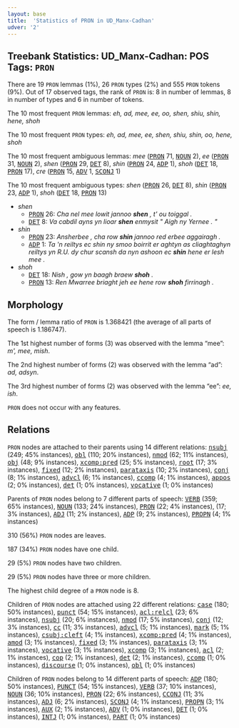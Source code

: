 ```yaml
---
layout: base
title:  'Statistics of PRON in UD_Manx-Cadhan'
udver: '2'
---
```


## Treebank Statistics: UD_Manx-Cadhan: POS Tags: `PRON`

There are 19 `PRON` lemmas (1%), 26 `PRON` types (2%) and 555 `PRON` tokens (9%).
Out of 17 observed tags, the rank of `PRON` is: 8 in number of lemmas, 8 in number of types and 6 in number of tokens.

The 10 most frequent `PRON` lemmas: <em>eh, ad, mee, ee, oo, shen, shiu, shin, hene, shoh</em>

The 10 most frequent `PRON` types:  <em>eh, ad, mee, ee, shen, shiu, shin, oo, hene, shoh</em>

The 10 most frequent ambiguous lemmas: <em>mee</em> (<tt><a href="gv_cadhan-pos-PRON.html">PRON</a></tt> 71, <tt><a href="gv_cadhan-pos-NOUN.html">NOUN</a></tt> 2), <em>ee</em> (<tt><a href="gv_cadhan-pos-PRON.html">PRON</a></tt> 31, <tt><a href="gv_cadhan-pos-NOUN.html">NOUN</a></tt> 2), <em>shen</em> (<tt><a href="gv_cadhan-pos-PRON.html">PRON</a></tt> 29, <tt><a href="gv_cadhan-pos-DET.html">DET</a></tt> 8), <em>shin</em> (<tt><a href="gv_cadhan-pos-PRON.html">PRON</a></tt> 24, <tt><a href="gv_cadhan-pos-ADP.html">ADP</a></tt> 1), <em>shoh</em> (<tt><a href="gv_cadhan-pos-DET.html">DET</a></tt> 18, <tt><a href="gv_cadhan-pos-PRON.html">PRON</a></tt> 17), <em>cre</em> (<tt><a href="gv_cadhan-pos-PRON.html">PRON</a></tt> 15, <tt><a href="gv_cadhan-pos-ADV.html">ADV</a></tt> 1, <tt><a href="gv_cadhan-pos-SCONJ.html">SCONJ</a></tt> 1)

The 10 most frequent ambiguous types:  <em>shen</em> (<tt><a href="gv_cadhan-pos-PRON.html">PRON</a></tt> 26, <tt><a href="gv_cadhan-pos-DET.html">DET</a></tt> 8), <em>shin</em> (<tt><a href="gv_cadhan-pos-PRON.html">PRON</a></tt> 23, <tt><a href="gv_cadhan-pos-ADP.html">ADP</a></tt> 1), <em>shoh</em> (<tt><a href="gv_cadhan-pos-DET.html">DET</a></tt> 18, <tt><a href="gv_cadhan-pos-PRON.html">PRON</a></tt> 13)


* <em>shen</em>
  * <tt><a href="gv_cadhan-pos-PRON.html">PRON</a></tt> 26: <em>Cha nel mee lowit jannoo <b>shen</b> , t' ou toiggal .</em>
  * <tt><a href="gv_cadhan-pos-DET.html">DET</a></tt> 8: <em>Va cabdil ayns yn lioar <b>shen</b> enmysit " Aigh ny Yernee . "</em>
* <em>shin</em>
  * <tt><a href="gv_cadhan-pos-PRON.html">PRON</a></tt> 23: <em>Ansherbee , cha row <b>shin</b> jannoo red erbee aggairagh .</em>
  * <tt><a href="gv_cadhan-pos-ADP.html">ADP</a></tt> 1: <em>Ta 'n reiltys ec shin ny smoo boirrit er aghtyn as cliaghtaghyn reiltys yn R.U. dy chur scansh da nyn ashoon ec <b>shin</b> hene er lesh mee .</em>
* <em>shoh</em>
  * <tt><a href="gv_cadhan-pos-DET.html">DET</a></tt> 18: <em>Nish , gow yn baagh braew <b>shoh</b> .</em>
  * <tt><a href="gv_cadhan-pos-PRON.html">PRON</a></tt> 13: <em>Ren Mwarree briaght jeh ee hene row <b>shoh</b> firrinagh .</em>

## Morphology

The form / lemma ratio of `PRON` is 1.368421 (the average of all parts of speech is 1.186747).

The 1st highest number of forms (3) was observed with the lemma “mee”: <em>m', mee, mish</em>.

The 2nd highest number of forms (2) was observed with the lemma “ad”: <em>ad, adsyn</em>.

The 3rd highest number of forms (2) was observed with the lemma “ee”: <em>ee, ish</em>.

`PRON` does not occur with any features.


## Relations

`PRON` nodes are attached to their parents using 14 different relations: <tt><a href="gv_cadhan-dep-nsubj.html">nsubj</a></tt> (249; 45% instances), <tt><a href="gv_cadhan-dep-obl.html">obl</a></tt> (110; 20% instances), <tt><a href="gv_cadhan-dep-nmod.html">nmod</a></tt> (62; 11% instances), <tt><a href="gv_cadhan-dep-obj.html">obj</a></tt> (48; 9% instances), <tt><a href="gv_cadhan-dep-xcomp-pred.html">xcomp:pred</a></tt> (25; 5% instances), <tt><a href="gv_cadhan-dep-root.html">root</a></tt> (17; 3% instances), <tt><a href="gv_cadhan-dep-fixed.html">fixed</a></tt> (12; 2% instances), <tt><a href="gv_cadhan-dep-parataxis.html">parataxis</a></tt> (10; 2% instances), <tt><a href="gv_cadhan-dep-conj.html">conj</a></tt> (8; 1% instances), <tt><a href="gv_cadhan-dep-advcl.html">advcl</a></tt> (6; 1% instances), <tt><a href="gv_cadhan-dep-ccomp.html">ccomp</a></tt> (4; 1% instances), <tt><a href="gv_cadhan-dep-appos.html">appos</a></tt> (2; 0% instances), <tt><a href="gv_cadhan-dep-det.html">det</a></tt> (1; 0% instances), <tt><a href="gv_cadhan-dep-vocative.html">vocative</a></tt> (1; 0% instances)

Parents of `PRON` nodes belong to 7 different parts of speech: <tt><a href="gv_cadhan-pos-VERB.html">VERB</a></tt> (359; 65% instances), <tt><a href="gv_cadhan-pos-NOUN.html">NOUN</a></tt> (133; 24% instances), <tt><a href="gv_cadhan-pos-PRON.html">PRON</a></tt> (22; 4% instances),  (17; 3% instances), <tt><a href="gv_cadhan-pos-ADJ.html">ADJ</a></tt> (11; 2% instances), <tt><a href="gv_cadhan-pos-ADP.html">ADP</a></tt> (9; 2% instances), <tt><a href="gv_cadhan-pos-PROPN.html">PROPN</a></tt> (4; 1% instances)

310 (56%) `PRON` nodes are leaves.

187 (34%) `PRON` nodes have one child.

29 (5%) `PRON` nodes have two children.

29 (5%) `PRON` nodes have three or more children.

The highest child degree of a `PRON` node is 8.

Children of `PRON` nodes are attached using 22 different relations: <tt><a href="gv_cadhan-dep-case.html">case</a></tt> (180; 50% instances), <tt><a href="gv_cadhan-dep-punct.html">punct</a></tt> (54; 15% instances), <tt><a href="gv_cadhan-dep-acl-relcl.html">acl:relcl</a></tt> (23; 6% instances), <tt><a href="gv_cadhan-dep-nsubj.html">nsubj</a></tt> (20; 6% instances), <tt><a href="gv_cadhan-dep-nmod.html">nmod</a></tt> (17; 5% instances), <tt><a href="gv_cadhan-dep-conj.html">conj</a></tt> (12; 3% instances), <tt><a href="gv_cadhan-dep-cc.html">cc</a></tt> (11; 3% instances), <tt><a href="gv_cadhan-dep-advcl.html">advcl</a></tt> (5; 1% instances), <tt><a href="gv_cadhan-dep-mark.html">mark</a></tt> (5; 1% instances), <tt><a href="gv_cadhan-dep-csubj-cleft.html">csubj:cleft</a></tt> (4; 1% instances), <tt><a href="gv_cadhan-dep-xcomp-pred.html">xcomp:pred</a></tt> (4; 1% instances), <tt><a href="gv_cadhan-dep-amod.html">amod</a></tt> (3; 1% instances), <tt><a href="gv_cadhan-dep-fixed.html">fixed</a></tt> (3; 1% instances), <tt><a href="gv_cadhan-dep-parataxis.html">parataxis</a></tt> (3; 1% instances), <tt><a href="gv_cadhan-dep-vocative.html">vocative</a></tt> (3; 1% instances), <tt><a href="gv_cadhan-dep-xcomp.html">xcomp</a></tt> (3; 1% instances), <tt><a href="gv_cadhan-dep-acl.html">acl</a></tt> (2; 1% instances), <tt><a href="gv_cadhan-dep-cop.html">cop</a></tt> (2; 1% instances), <tt><a href="gv_cadhan-dep-det.html">det</a></tt> (2; 1% instances), <tt><a href="gv_cadhan-dep-ccomp.html">ccomp</a></tt> (1; 0% instances), <tt><a href="gv_cadhan-dep-discourse.html">discourse</a></tt> (1; 0% instances), <tt><a href="gv_cadhan-dep-obl.html">obl</a></tt> (1; 0% instances)

Children of `PRON` nodes belong to 14 different parts of speech: <tt><a href="gv_cadhan-pos-ADP.html">ADP</a></tt> (180; 50% instances), <tt><a href="gv_cadhan-pos-PUNCT.html">PUNCT</a></tt> (54; 15% instances), <tt><a href="gv_cadhan-pos-VERB.html">VERB</a></tt> (37; 10% instances), <tt><a href="gv_cadhan-pos-NOUN.html">NOUN</a></tt> (36; 10% instances), <tt><a href="gv_cadhan-pos-PRON.html">PRON</a></tt> (22; 6% instances), <tt><a href="gv_cadhan-pos-CCONJ.html">CCONJ</a></tt> (11; 3% instances), <tt><a href="gv_cadhan-pos-ADJ.html">ADJ</a></tt> (6; 2% instances), <tt><a href="gv_cadhan-pos-SCONJ.html">SCONJ</a></tt> (4; 1% instances), <tt><a href="gv_cadhan-pos-PROPN.html">PROPN</a></tt> (3; 1% instances), <tt><a href="gv_cadhan-pos-AUX.html">AUX</a></tt> (2; 1% instances), <tt><a href="gv_cadhan-pos-ADV.html">ADV</a></tt> (1; 0% instances), <tt><a href="gv_cadhan-pos-DET.html">DET</a></tt> (1; 0% instances), <tt><a href="gv_cadhan-pos-INTJ.html">INTJ</a></tt> (1; 0% instances), <tt><a href="gv_cadhan-pos-PART.html">PART</a></tt> (1; 0% instances)

